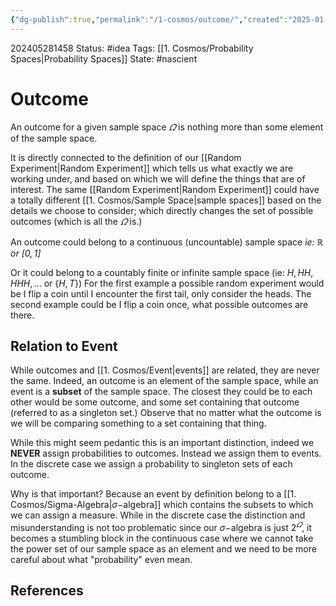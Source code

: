 ```yaml
---
{"dg-publish":true,"permalink":"/1-cosmos/outcome/","created":"2025-01-22T11:17:13.935-05:00","updated":"2024-05-28T15:09:08.543-04:00"}
---
```


202405281458
Status: #idea
Tags: [[1. Cosmos/Probability Spaces\|Probability Spaces]]
State: #nascient
# Outcome
An outcome for a given sample space $\varOmega$ is nothing more than some element of the sample space.

It is directly connected to the definition of our [[Random Experiment\|Random Experiment]] which tells us what exactly we are working under, and based on which we will define the things that are of interest. The same [[Random Experiment\|Random Experiment]] could have a totally different [[1. Cosmos/Sample Space\|sample spaces]] based on the details we choose to consider; which directly changes the set of possible outcomes (which is all the $\varOmega$ is.)

An outcome could belong to a continuous (uncountable) sample space *ie: $\mathbb R$ or $[0,1]$*

Or it could belong to a countably finite or infinite sample space (ie: $H, HH, HHH,...$ or $\{H,T\}$)
For the first example a possible random experiment would be I flip a coin until I encounter the first tail, only consider the heads. The second example could be I flip a coin once, what possible outcomes are there.

## Relation to Event
While outcomes and [[1. Cosmos/Event\|events]] are related, they are never the same. Indeed, an outcome is an element of the sample space, while an event is a **subset** of the sample space. The closest they could be to each other would be some outcome, and some set containing that outcome (referred to as a singleton set.) Observe that no matter what the outcome is we will be comparing something to a set containing that thing.

While this might seem pedantic this is an important distinction, indeed we **NEVER** assign probabilities to outcomes. Instead we assign them to events. In the discrete case we assign a probability to singleton sets of each outcome. 

Why is that important? Because an event by definition belong to a [[1. Cosmos/Sigma-Algebra\|$\sigma-$algebra]] which contains the subsets to which we can assign a measure. While in the discrete case the distinction and misunderstanding is not too problematic since our $\sigma-$algebra is just $2^\varOmega$, it becomes a stumbling block in the continuous case where we cannot take the power set of our sample space as an element and we need to be more careful about what "probability" even mean.
## References
